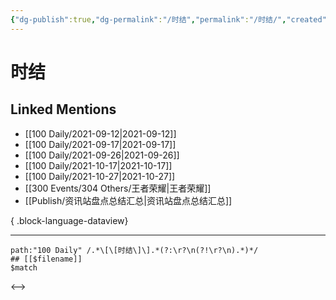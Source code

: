 ```yaml
---
{"dg-publish":true,"dg-permalink":"/时结","permalink":"/时结/","created":"2022-12-23T11:49:16.000+08:00","updated":"2023-04-10T15:45:02.000+08:00"}
---
```


# 时结

## Linked Mentions
- [[100 Daily/2021-09-12\|2021-09-12]]
- [[100 Daily/2021-09-17\|2021-09-17]]
- [[100 Daily/2021-09-26\|2021-09-26]]
- [[100 Daily/2021-10-17\|2021-10-17]]
- [[100 Daily/2021-10-27\|2021-10-27]]
- [[300 Events/304 Others/王者荣耀\|王者荣耀]]
- [[Publish/资讯站盘点总结汇总\|资讯站盘点总结汇总]]

{ .block-language-dataview}

---

```expander
path:"100 Daily" /.*\[\[时结\]\].*(?:\r?\n(?!\r?\n).*)*/
## [[$filename]]
$match
```

<-->